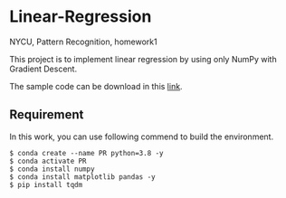 # Linear-Regression
NYCU, Pattern Recognition, homework1 

This project is to implement linear regression by using only NumPy with Gradient Descent.

The sample code can be download in this [link](https://github.com/NCTU-VRDL/CS_AT0828/tree/main/HW1).

## Requirement

In this work, you can use following commend to build the environment.

```bash=
$ conda create --name PR python=3.8 -y
$ conda activate PR
$ conda install numpy
$ conda install matplotlib pandas -y
$ pip install tqdm
```
